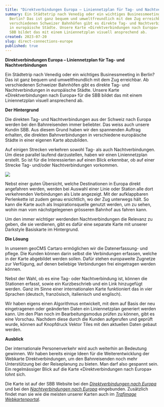 ```yaml
---
title: "Direktverbindungen Europa – Liniennetzplan für Tag- und Nachtverbindungen "
summary: Ein Städtetrip nach Venedig oder ein wichtiges Businessmeeting in
  Berlin? Das ist ganz bequem und umweltfreundlich mit dem Zug erreichbar. Ab
  verschiedenen Schweizer Bahnhöfen gibt es direkte Tag- und Nachtverbindungen
  in europäische Städte. Unsere Karte «Direktverbindungen nach Europa» für die
  SBB bildet das mit einem Liniennetzplan visuell ansprechend ab.
created: 2023-07-20
slug: direct-connections-europe
published: true
---
```

**Direktverbindungen Europa – Liniennetzplan für Tag- und Nachtverbindungen**

Ein Städtetrip nach Venedig oder ein wichtiges Businessmeeting in Berlin? Das ist ganz bequem und umweltfreundlich mit dem Zug erreichbar. Ab verschiedenen Schweizer Bahnhöfen gibt es direkte Tag- und Nachtverbindungen in europäische Städte. Unsere Karte «Direktverbindungen nach Europa» für die SBB bildet das mit einem Liniennetzplan visuell ansprechend ab.

**Der Hintergrund**

Die direkten Tag- und Nachtverbindungen aus der Schweiz nach Europa werden bei den Bahnreisenden immer beliebter. Das weiss auch unsere Kundin SBB. Aus diesem Grund haben wir den spannenden Auftrag erhalten, die direkten Bahnverbindungen in verschiedene europäische Städte in einer eigenen Karte abzubilden.

[](<>)Auf einigen Strecken verkehren sowohl Tag- als auch Nachtverbindungen. Um diese parallel laufend darzustellen, haben wir einen Liniennetzplan erstellt. So ist für die Interessierten auf einen Blick erkennbar, ob auf einer Strecke Tag- und/oder Nachtverbindungen vorkommen.

![](/images/blog/direktverbindungen-europa-–-liniennetzplan-für-tag-und-nachtverbindungen/blog_ipv_1.png)

Nebst einer guten Übersicht, welche Destinationen in Europa direkt angefahren werden, werden bei Auswahl einer Linie oder Station alle dort verkehrenden Verbindungen als Liste angezeigt. Mit der aufklappbaren Perlenkette ist zudem genau ersichtlich, wo der Zug unterwegs hält. So kann die Karte auch als Inspirationsquelle genutzt werden, um zu sehen, wohin man vom nächstgelegenen grösseren Bahnhof aus fahren kann.

Um den immer wichtiger werdenden Nachtverbindungen die Relevanz zu geben, die sie verdienen, gibt es dafür eine separate Karte mit unserer Darkstyle Basiskarte im Hintergrund.

**Die Lösung**

In unserem geoCMS Cartaro ermöglichen wir die Datenerfassung- und pflege. Die Kunden können darin selbst die Verbindungen erfassen, welche in der Karte abgebildet werden sollen. Dafür stehen europaweite Zugnetze zur Verfügung, auf denen beliebige Verbindungen frei eingetragen werden können.

Nebst der Wahl, ob es eine Tag- oder Nachtverbindung ist, können die Stationen erfasst, sowie ein Kurzbeschrieb und ein Link hinzugefügt werden. Ganz im Sinne einer internationalen Karte funktioniert das in vier Sprachen (deutsch, französisch, italienisch und englisch).

Wir haben eigens einen Algorithmus entwickelt, mit dem auf Basis der neu eingetragenen oder geänderten Daten ein Liniennetzplan generiert werden kann. Um den Plan noch im Bearbeitungsmodus prüfen zu können, gibt es eine Vorschau. Nachdem diese durch die Kunden aufgerufen und geprüft wurde, können auf Knopfdruck Vektor Tiles mit den aktuellen Daten gebaut werden.

**Ausblick**

Der internationale Personenverkehr wird auch weiterhin an Bedeutung gewinnen. Wir haben bereits einige Ideen für die Weiterentwicklung der Webkarte Direktverbindungen, um den Bahnreisenden noch mehr Unterstützung bei der Reiseplanung zu bieten. Man darf also gespannt sein. Ein regelmässiger Blick auf die Karte «Direktverbindungen nach Europa» lohnt sich.

Die Karte ist auf der SBB Website bei den *[Direktverbindungen nach Europa](https://www.sbb.ch/de/freizeit-ferien/destinationen/staedte-laender-europa.html)* und bei den *[Nachtverbindungen nach Europa](https://www.sbb.ch/de/freizeit-ferien/zuege-ausfluege/nachtzug.html)* eingebunden. Zusätzlich findet man sie wie die meisten unserer Karten auch im *[Trafimage Webkartenportal](https://maps.trafimage.ch/ch.sbb.direktverbindungen?baselayers=ch.sbb.direktverbindungen.base-light,ch.sbb.direktverbindungen.base-dark,ch.sbb.direktverbindungen.base-aerial&lang=de&layers=ch.sbb.direktverbindungen.night,ch.sbb.direktverbindungen.day&x=925472&y=5920000&z=9)*.